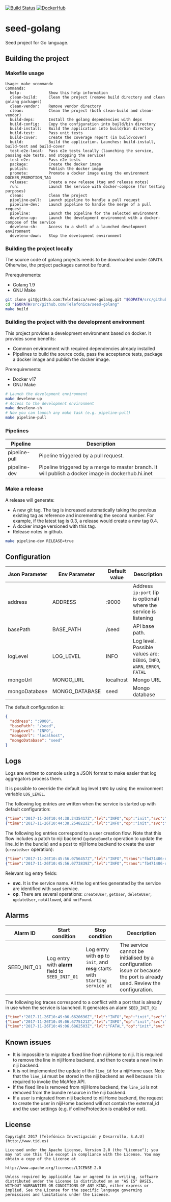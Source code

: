 [![Build Status](https://dcip.hi.inet/job/jorgelg/job/seed-golang/job/pipeline-02-dev/badge/icon)](https://dcip.hi.inet/job/jorgelg/job/seed-golang/job/pipeline-02-dev)
[![DockerHub](https://img.shields.io/docker/automated/jrottenberg/ffmpeg.svg)](http://artifactory.hi.inet/artifactory/webapp/#/artifacts/browse/simple/General/docker/Telefonica/seed-golang)

# seed-golang

Seed project for Go language.

## Building the project

### Makefile usage

```
Usage: make <command>
Commands:
  help:            Show this help information
  clean-build:     Clean the project (remove build directory and clean golang packages)
  clean-vendor:    Remove vendor directory
  clean:           Clean the project (both clean-build and clean-vendor)
  build-deps:      Install the golang dependencies with deps
  build-config:    Copy the configuration into build/bin directory
  build-install:   Build the application into build/bin directory
  build-test:      Pass unit tests
  build-cover:     Create the coverage report (in build/cover)
  build:           Build the application. Launches: build-install, build-test and build-cover
  test-e2e-local:  Pass e2e tests locally (launching the service, passing e2e tests, and stopping the service)
  test-e2e:        Pass e2e tests
  package:         Create the docker image
  publish:         Publish the docker image
  promote:         Promote a docker image using the environment DOCKER_PROMOTION_TAG
  release:         Create a new release (tag and release notes)
  run:             Launch the service with docker-compose (for testing purposes)
  clean:           Clean the project
  pipeline-pull:   Launch pipeline to handle a pull request
  pipeline-dev:    Launch pipeline to handle the merge of a pull request
  pipeline:        Launch the pipeline for the selected environment
  develenv-up:     Launch the development environment with a docker-compose of the service
  develenv-sh:     Access to a shell of a launched development environment
  develenv-down:   Stop the development environment
```

### Building the project locally

The source code of golang projects needs to be downloaded under `GOPATH`. Otherwise, the project packages cannot be found.

Prerequirements:
 - Golang 1.9
 - GNU Make

```sh
git clone git@github.com:Telefonica/seed-golang.git "$GOPATH/src/github.com/Telefonica/seed-golang"
cd "$GOPATH/src/github.com/Telefonica/seed-golang"
make build
```

### Building the project with the development environment

This project provides a development environment based on docker. It provides some benefits:
 - Common environment with required dependencies already installed
 - Pipelines to build the source code, pass the acceptance tests, package a docker image and publish the docker image.

Prerequirements:
 - Docker v17
 - GNU Make

```sh
# Launch the development environment
make develenv-up
# Access to the development environment
make develenv-sh
# Now you can launch any make task (e.g. pipeline-pull)
make pipeline-pull
```

### Pipelines

| Pipeline | Description |
| -------- | ----------- |
| pipeline-pull | Pipeline triggered by a pull request. |
| pipeline-dev | Pipeline triggered by a merge to master branch. It will publish a docker image in dockerhub.hi.inet |

### Make a release

A release will generate:

 - A new git tag. The tag is increased automatically taking the previous existing tag as reference and incrementing the second number. For example, if the latest tag is 0.3, a release would create a new tag 0.4.
 - A docker image versioned with this tag.
 - Release notes in github.

```sh
make pipeline-dev RELEASE=true
```

## Configuration

| Json Parameter | Env Parameter | Default value | Description |
|---|---|---|---|
| address | ADDRESS | :9000 | Address `ip:port` (ip is optional) where the service is listening |
| basePath | BASE_PATH | /seed | API base path. |
| logLevel | LOG_LEVEL | INFO | Log level. Possible values are: `DEBUG`, `INFO`, `WARN`, `ERROR`, `FATAL` |
| mongoUrl | MONGO_URL | localhost | Mongo URL |
| mongoDatabase | MONGO_DATABASE | seed | Mongo database |

The default configuration is:

```json
{
  "address": ":9000",
  "basePath": "/seed",
  "logLevel": "INFO",
  "mongoUrl": "localhost",
  "mongoDatabase": "seed"
}
```

## Logs

Logs are written to console using a JSON format to make easier that log aggregators process them.

It is possible to override the default log level `INFO` by using the environment variable `LOG_LEVEL`.

The following log entries are written when the service is started up with default configuration:

```json
{"time":"2017-11-26T10:44:38.2435417Z","lvl":"INFO","op":"init","svc":"seed","msg":"Configuration: {\"address\":\":9000\",\"basePath\":\"/seed\",\"logLevel\":\"INFO\",\"mongoUrl\":\"localhost\",\"mongoDatabase\":\"seed\"}"}
{"time":"2017-11-26T10:44:38.2548223Z","lvl":"INFO","op":"init","svc":"seed","msg":"Starting server at :9000"}
```

The following log entries correspond to a user creation flow. Note that this flow includes a patch to niji backend (`updateBundle` operation to update the line_id in the bundle) and a post to nijiHome backend to create the user (`createUser` operation):

```json
{"time":"2017-11-26T10:45:56.0756457Z","lvl":"INFO","trans":"fb471406-d296-11e7-a2a4-0242ac1a0002","corr":"fb471406-d296-11e7-a2a4-0242ac1a0002","op":"createUser","svc":"seed","method":"POST","path":"/seed/users","remoteaddr":"172.26.0.1:39802","msg":"Request"}
{"time":"2017-11-26T10:45:56.0773839Z","lvl":"INFO","trans":"fb471406-d296-11e7-a2a4-0242ac1a0002","corr":"fb471406-d296-11e7-a2a4-0242ac1a0002","op":"createUser","svc":"seed","status":201,"latency":1,"location":"/seed/users/5a1a9b64edde3709d1feef8d","msg":"Response"}
```

Relevant log entry fields:

 - **svc**. It is the service name. All the log entries generated by the service are identified with `seed` service.
 - **op**. There are several operations: `createUser`, `getUser`, `deleteUser`, `updateUser`, `notAllowed`, and `notFound`.

## Alarms

| Alarm ID | Start condition | Stop condition | Description |
|---|---|---|---|
| SEED_INIT_01 | Log entry with **alarm** field to `SEED_INIT_01` | Log entry with **op** to `init`, and **msg** starts with `Starting service at` | The service cannot be initialised by a configuration issue or because the port is already used. Review the configuration. |

The following log traces correspond to a conflict with a port that is already in use when the service is launched. It generates an alarm `SEED_INIT_01`:

```json
{"time":"2017-11-26T10:49:06.6620696Z","lvl":"INFO","op":"init","svc":"seed","msg":"Configuration: {\"address\":\":9000\",\"basePath\":\"/seed\",\"logLevel\":\"DEBUG\",\"mongoUrl\":\"localhost\",\"mongoDatabase\":\"seed\"}"}
{"time":"2017-11-26T10:49:06.6775121Z","lvl":"INFO","op":"init","svc":"seed","msg":"Starting server at :9000"}
{"time":"2017-11-26T10:49:06.6862503Z","lvl":"FATAL","op":"init","svc":"seed","alarm":"SEED_INIT_01","msg":"Error starting server. listen tcp :9000: bind: address already in use"}
```

## Known issues

 - It is impossible to migrate a fixed line from nijiHome to niji. It is required to remove the line in nijiHome backend, and then to create a new line in niji backend.
 - It is not implemented the update of the `line_id` for a nijiHome user. Note that the `line_id` must be stored in the niji backend as well because it is required to invoke the McAfee API.
 - If the fixed line is removed from nijiHome backend, the `line_id` is not removed from the bundle resource in the niji backend.
 - If a user is migrated from niji backend to nijiHome backend, the request to create the user in nijiHome backend will not contain the external_id and the user settings (e.g. if onlineProtection is enabled or not).

## License

```
Copyright 2017 [Telefónica Investigación y Desarrollo, S.A.U](http://www.tid.es)

Licensed under the Apache License, Version 2.0 (the "License"); you may not use this file except in compliance with the License. You may obtain a copy of the License at

http://www.apache.org/licenses/LICENSE-2.0

Unless required by applicable law or agreed to in writing, software distributed under the License is distributed on an "AS IS" BASIS, WITHOUT WARRANTIES OR CONDITIONS OF ANY KIND, either express or implied. See the License for the specific language governing permissions and limitations under the License.
```
